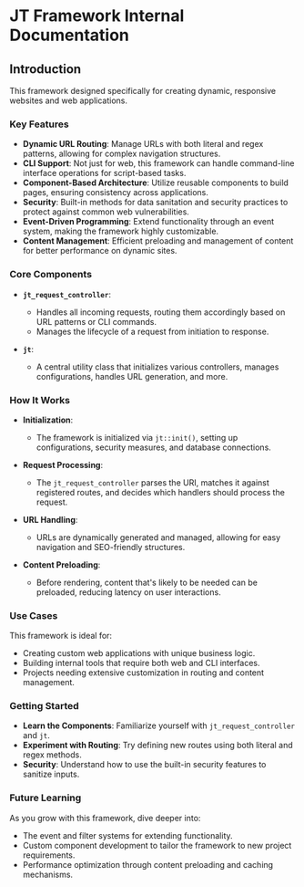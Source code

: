 # JT Framework Internal Documentation

## Introduction

This framework designed specifically for creating dynamic, responsive websites and web applications.

### Key Features

- **Dynamic URL Routing**: Manage URLs with both literal and regex patterns, allowing for complex navigation structures.
- **CLI Support**: Not just for web, this framework can handle command-line interface operations for script-based tasks.
- **Component-Based Architecture**: Utilize reusable components to build pages, ensuring consistency across applications.
- **Security**: Built-in methods for data sanitation and security practices to protect against common web vulnerabilities.
- **Event-Driven Programming**: Extend functionality through an event system, making the framework highly customizable.
- **Content Management**: Efficient preloading and management of content for better performance on dynamic sites.

### Core Components

- **`jt_request_controller`**: 
  - Handles all incoming requests, routing them accordingly based on URL patterns or CLI commands.
  - Manages the lifecycle of a request from initiation to response.

- **`jt`**:
  - A central utility class that initializes various controllers, manages configurations, handles URL generation, and more.

### How It Works

- **Initialization**: 
  - The framework is initialized via `jt::init()`, setting up configurations, security measures, and database connections.

- **Request Processing**:
  - The `jt_request_controller` parses the URI, matches it against registered routes, and decides which handlers should process the request.

- **URL Handling**:
  - URLs are dynamically generated and managed, allowing for easy navigation and SEO-friendly structures.

- **Content Preloading**:
  - Before rendering, content that's likely to be needed can be preloaded, reducing latency on user interactions.

### Use Cases

This framework is ideal for:
- Creating custom web applications with unique business logic.
- Building internal tools that require both web and CLI interfaces.
- Projects needing extensive customization in routing and content management.

### Getting Started

- **Learn the Components**: Familiarize yourself with `jt_request_controller` and `jt`.
- **Experiment with Routing**: Try defining new routes using both literal and regex methods.
- **Security**: Understand how to use the built-in security features to sanitize inputs.

### Future Learning

As you grow with this framework, dive deeper into:
- The event and filter systems for extending functionality.
- Custom component development to tailor the framework to new project requirements.
- Performance optimization through content preloading and caching mechanisms.
